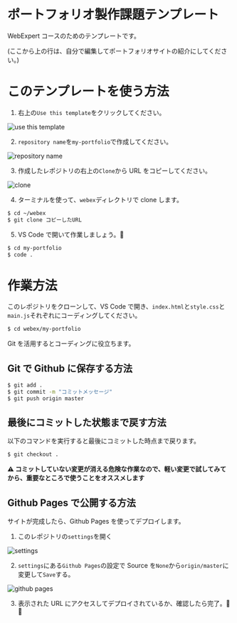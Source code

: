 # ポートフォリオ製作課題テンプレート

WebExpert コースのためのテンプレートです。

(ここから上の行は、自分で編集してポートフォリオサイトの紹介にしてください。)

# このテンプレートを使う方法

1. 右上の`Use this template`をクリックしてください。

![use this template](https://docs.github.com/assets/images/help/repository/use-this-template-button.png)

2. `repository name`を`my-portfolio`で作成してください。

![repository name](https://docs.github.com/assets/images/help/repository/create-repository-owner.png)

3. 作成したレポジトリの右上の`Clone`から URL をコピーしてください。

![clone](https://docs.github.com/assets/images/help/repository/https-url-clone.png)

4. ターミナルを使って、`webex`ディレクトリで clone します。

```zsh
$ cd ~/webex
$ git clone コピーしたURL
```

5. VS Code で開いて作業しましょう。🚀

```zsh
$ cd my-portfolio
$ code .
```

# 作業方法

このレポジトリをクローンして、VS Code で開き、`index.html`と`style.css`と`main.js`それぞれにコーディングしてください。

```zsh
$ cd webex/my-portfolio
```

Git を活用するとコーディングに役立ちます。

## Git で Github に保存する方法

```zsh
$ git add .
$ git commit -m "コミットメッセージ"
$ git push origin master
```

## 最後にコミットした状態まで戻す方法

以下のコマンドを実行すると最後にコミットした時点まで戻ります。

```zsh
$ git checkout .
```

**⚠️ コミットしていない変更が消える危険な作業なので、軽い変更で試してみてから、重要なところで使うことをオススメします**

## Github Pages で公開する方法

サイトが完成したら、Github Pages を使ってデプロイします。

1. このレポジトリの`settings`を開く

![settings](https://pages.github.com/images/repo-settings@2x.png)

2. `settings`にある`Github Pages`の設定で Source を`None`から`origin/master`に変更して`Save`する。

![github pages](https://pages.github.com/images/launch-theme-chooser@2x.png)

3. 表示された URL にアクセスしてデプロイされているか、確認したら完了。🎉🎉

